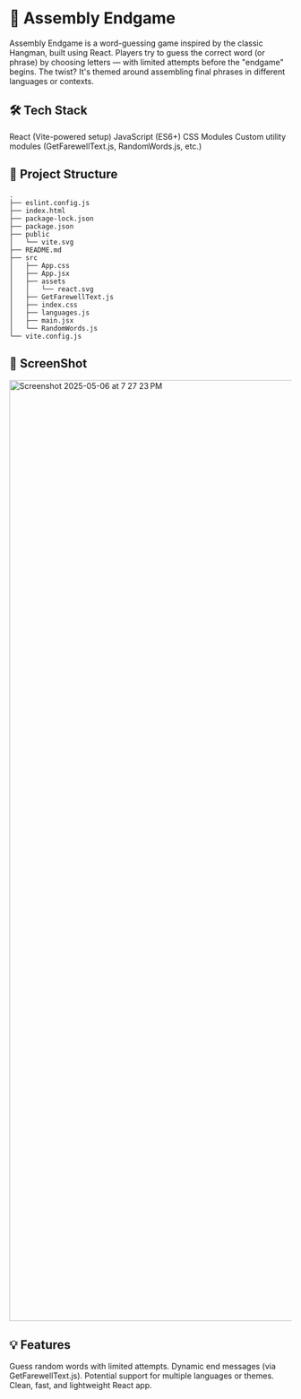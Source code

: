 # 🧩 Assembly Endgame
Assembly Endgame is a word-guessing game inspired by the classic Hangman, built using React. Players try to guess the correct word (or phrase) by choosing letters — with limited attempts before the "endgame" begins. The twist? It's themed around assembling final phrases in different languages or contexts.

## 🛠️ Tech Stack
React (Vite-powered setup)
JavaScript (ES6+)
CSS Modules
Custom utility modules (GetFarewellText.js, RandomWords.js, etc.)

## 📁 Project Structure
```
.
├── eslint.config.js
├── index.html
├── package-lock.json
├── package.json
├── public
│   └── vite.svg
├── README.md
├── src
│   ├── App.css
│   ├── App.jsx
│   ├── assets
│   │   └── react.svg
│   ├── GetFarewellText.js
│   ├── index.css
│   ├── languages.js
│   ├── main.jsx
│   └── RandomWords.js
└── vite.config.js
```

## 📸 ScreenShot
<img width="1680" alt="Screenshot 2025-05-06 at 7 27 23 PM" src="https://github.com/user-attachments/assets/9358ada1-b864-40e9-a1b0-7ab8d38daa4b" />



## 💡 Features
Guess random words with limited attempts.
Dynamic end messages (via GetFarewellText.js).
Potential support for multiple languages or themes.
Clean, fast, and lightweight React app.

